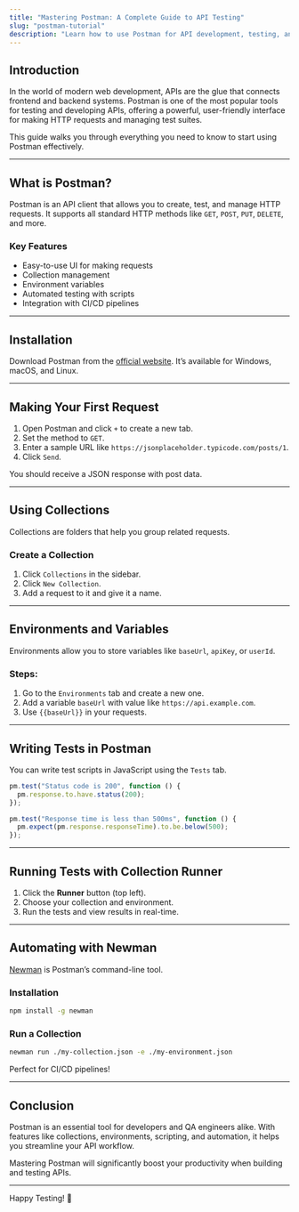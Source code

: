```yaml
---
title: "Mastering Postman: A Complete Guide to API Testing"
slug: "postman-tutorial"
description: "Learn how to use Postman for API development, testing, and automation."
---
```


## Introduction

In the world of modern web development, APIs are the glue that connects frontend and backend systems. Postman is one of the most popular tools for testing and developing APIs, offering a powerful, user-friendly interface for making HTTP requests and managing test suites.

This guide walks you through everything you need to know to start using Postman effectively.

---

## What is Postman?

Postman is an API client that allows you to create, test, and manage HTTP requests. It supports all standard HTTP methods like `GET`, `POST`, `PUT`, `DELETE`, and more.

### Key Features

- Easy-to-use UI for making requests
- Collection management
- Environment variables
- Automated testing with scripts
- Integration with CI/CD pipelines

---

## Installation

Download Postman from the [official website](https://www.postman.com/downloads/). It’s available for Windows, macOS, and Linux.

---

## Making Your First Request

1. Open Postman and click `+` to create a new tab.
2. Set the method to `GET`.
3. Enter a sample URL like `https://jsonplaceholder.typicode.com/posts/1`.
4. Click `Send`.

You should receive a JSON response with post data.

---

## Using Collections

Collections are folders that help you group related requests.

### Create a Collection

1. Click `Collections` in the sidebar.
2. Click `New Collection`.
3. Add a request to it and give it a name.

---

## Environments and Variables

Environments allow you to store variables like `baseUrl`, `apiKey`, or `userId`.

### Steps:

1. Go to the `Environments` tab and create a new one.
2. Add a variable `baseUrl` with value like `https://api.example.com`.
3. Use `{{baseUrl}}` in your requests.

---

## Writing Tests in Postman

You can write test scripts in JavaScript using the `Tests` tab.

```js
pm.test("Status code is 200", function () {
  pm.response.to.have.status(200);
});

pm.test("Response time is less than 500ms", function () {
  pm.expect(pm.response.responseTime).to.be.below(500);
});
```

---

## Running Tests with Collection Runner

1. Click the **Runner** button (top left).
2. Choose your collection and environment.
3. Run the tests and view results in real-time.

---

## Automating with Newman

[Newman](https://www.npmjs.com/package/newman) is Postman’s command-line tool.

### Installation

```bash
npm install -g newman
```

### Run a Collection

```bash
newman run ./my-collection.json -e ./my-environment.json
```

Perfect for CI/CD pipelines!

---

## Conclusion

Postman is an essential tool for developers and QA engineers alike. With features like collections, environments, scripting, and automation, it helps you streamline your API workflow.

Mastering Postman will significantly boost your productivity when building and testing APIs.

---

Happy Testing! 🚀
